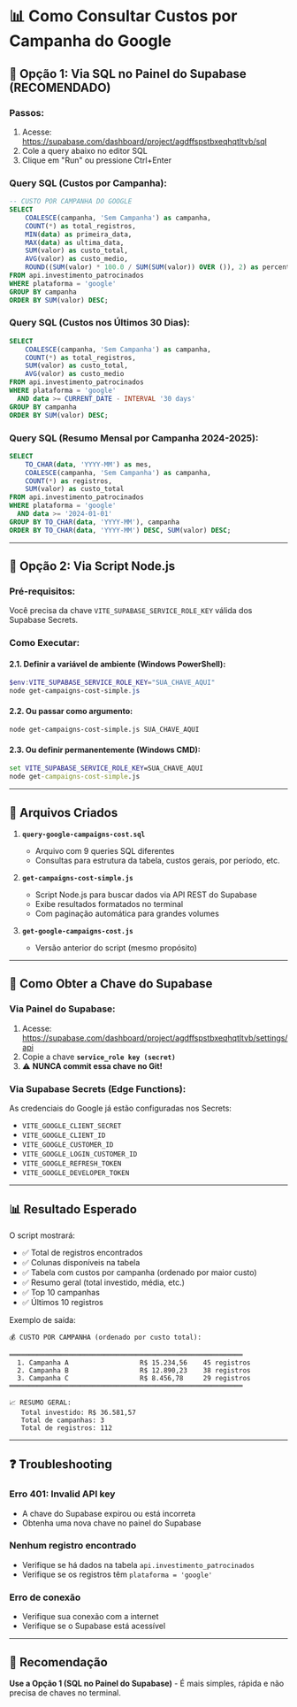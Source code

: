 # 📊 Como Consultar Custos por Campanha do Google

## 🎯 Opção 1: Via SQL no Painel do Supabase (RECOMENDADO)

### Passos:
1. Acesse: https://supabase.com/dashboard/project/agdffspstbxeqhqtltvb/sql
2. Cole a query abaixo no editor SQL
3. Clique em "Run" ou pressione Ctrl+Enter

### Query SQL (Custos por Campanha):
```sql
-- CUSTO POR CAMPANHA DO GOOGLE
SELECT 
    COALESCE(campanha, 'Sem Campanha') as campanha,
    COUNT(*) as total_registros,
    MIN(data) as primeira_data,
    MAX(data) as ultima_data,
    SUM(valor) as custo_total,
    AVG(valor) as custo_medio,
    ROUND((SUM(valor) * 100.0 / SUM(SUM(valor)) OVER ()), 2) as percentual
FROM api.investimento_patrocinados
WHERE plataforma = 'google'
GROUP BY campanha
ORDER BY SUM(valor) DESC;
```

### Query SQL (Custos nos Últimos 30 Dias):
```sql
SELECT 
    COALESCE(campanha, 'Sem Campanha') as campanha,
    COUNT(*) as total_registros,
    SUM(valor) as custo_total,
    AVG(valor) as custo_medio
FROM api.investimento_patrocinados
WHERE plataforma = 'google'
  AND data >= CURRENT_DATE - INTERVAL '30 days'
GROUP BY campanha
ORDER BY SUM(valor) DESC;
```

### Query SQL (Resumo Mensal por Campanha 2024-2025):
```sql
SELECT 
    TO_CHAR(data, 'YYYY-MM') as mes,
    COALESCE(campanha, 'Sem Campanha') as campanha,
    COUNT(*) as registros,
    SUM(valor) as custo_total
FROM api.investimento_patrocinados
WHERE plataforma = 'google'
  AND data >= '2024-01-01'
GROUP BY TO_CHAR(data, 'YYYY-MM'), campanha
ORDER BY TO_CHAR(data, 'YYYY-MM') DESC, SUM(valor) DESC;
```

---

## 🎯 Opção 2: Via Script Node.js

### Pré-requisitos:
Você precisa da chave `VITE_SUPABASE_SERVICE_ROLE_KEY` válida dos Supabase Secrets.

### Como Executar:

#### 2.1. Definir a variável de ambiente (Windows PowerShell):
```powershell
$env:VITE_SUPABASE_SERVICE_ROLE_KEY="SUA_CHAVE_AQUI"
node get-campaigns-cost-simple.js
```

#### 2.2. Ou passar como argumento:
```bash
node get-campaigns-cost-simple.js SUA_CHAVE_AQUI
```

#### 2.3. Ou definir permanentemente (Windows CMD):
```cmd
set VITE_SUPABASE_SERVICE_ROLE_KEY=SUA_CHAVE_AQUI
node get-campaigns-cost-simple.js
```

---

## 📁 Arquivos Criados

1. **`query-google-campaigns-cost.sql`**
   - Arquivo com 9 queries SQL diferentes
   - Consultas para estrutura da tabela, custos gerais, por período, etc.

2. **`get-campaigns-cost-simple.js`**
   - Script Node.js para buscar dados via API REST do Supabase
   - Exibe resultados formatados no terminal
   - Com paginação automática para grandes volumes

3. **`get-google-campaigns-cost.js`**
   - Versão anterior do script (mesmo propósito)

---

## 🔑 Como Obter a Chave do Supabase

### Via Painel do Supabase:
1. Acesse: https://supabase.com/dashboard/project/agdffspstbxeqhqtltvb/settings/api
2. Copie a chave **`service_role key (secret)`**
3. ⚠️ **NUNCA commit essa chave no Git!**

### Via Supabase Secrets (Edge Functions):
As credenciais do Google já estão configuradas nos Secrets:
- `VITE_GOOGLE_CLIENT_SECRET`
- `VITE_GOOGLE_CLIENT_ID`
- `VITE_GOOGLE_CUSTOMER_ID`
- `VITE_GOOGLE_LOGIN_CUSTOMER_ID`
- `VITE_GOOGLE_REFRESH_TOKEN`
- `VITE_GOOGLE_DEVELOPER_TOKEN`

---

## 📊 Resultado Esperado

O script mostrará:
- ✅ Total de registros encontrados
- ✅ Colunas disponíveis na tabela
- ✅ Tabela com custos por campanha (ordenado por maior custo)
- ✅ Resumo geral (total investido, média, etc.)
- ✅ Top 10 campanhas
- ✅ Últimos 10 registros

Exemplo de saída:
```
💰 CUSTO POR CAMPANHA (ordenado por custo total):

═══════════════════════════════════════════════════════════
  1. Campanha A                  R$ 15.234,56    45 registros
  2. Campanha B                  R$ 12.890,23    38 registros
  3. Campanha C                  R$ 8.456,78     29 registros
═══════════════════════════════════════════════════════════

📈 RESUMO GERAL:
   Total investido: R$ 36.581,57
   Total de campanhas: 3
   Total de registros: 112
```

---

## ❓ Troubleshooting

### Erro 401: Invalid API key
- A chave do Supabase expirou ou está incorreta
- Obtenha uma nova chave no painel do Supabase

### Nenhum registro encontrado
- Verifique se há dados na tabela `api.investimento_patrocinados`
- Verifique se os registros têm `plataforma = 'google'`

### Erro de conexão
- Verifique sua conexão com a internet
- Verifique se o Supabase está acessível

---

## 🚀 Recomendação

**Use a Opção 1 (SQL no Painel do Supabase)** - É mais simples, rápida e não precisa de chaves no terminal.

